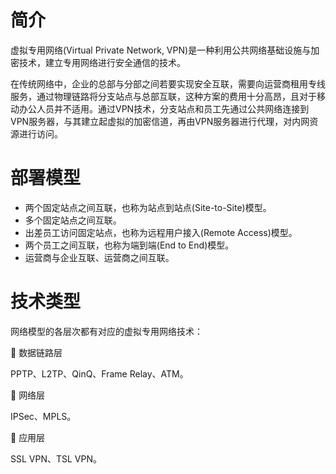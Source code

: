 # 简介
虚拟专用网络(Virtual Private Network, VPN)是一种利用公共网络基础设施与加密技术，建立专用网络进行安全通信的技术。

在传统网络中，企业的总部与分部之间若要实现安全互联，需要向运营商租用专线服务，通过物理链路将分支站点与总部互联，这种方案的费用十分高昂，且对于移动办公人员并不适用。通过VPN技术，分支站点和员工先通过公共网络连接到VPN服务器，与其建立起虚拟的加密信道，再由VPN服务器进行代理，对内网资源进行访问。

# 部署模型
- 两个固定站点之间互联，也称为站点到站点(Site-to-Site)模型。
- 多个固定站点之间互联。
- 出差员工访问固定站点，也称为远程用户接入(Remote Access)模型。
- 两个员工之间互联，也称为端到端(End to End)模型。
- 运营商与企业互联、运营商之间互联。

# 技术类型
网络模型的各层次都有对应的虚拟专用网络技术：

🔷 数据链路层

PPTP、L2TP、QinQ、Frame Relay、ATM。

🔷 网络层

IPSec、MPLS。

🔷 应用层

SSL VPN、TSL VPN。

